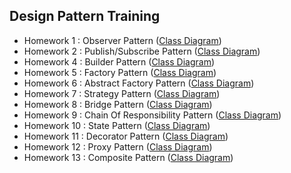 ## Design Pattern Training

- Homework 1 : Observer Pattern ([Class Diagram](./docs/ObserverPatternClass.png))
- Homework 2 : Publish/Subscribe Pattern ([Class Diagram](./docs/PubSubPatternClass.png))
- Homework 4 : Builder Pattern ([Class Diagram](./docs/BuilderPatternClass.png))
- Homework 5 : Factory Pattern ([Class Diagram](./docs/FactoryPatternClass.png))
- Homework 6 : Abstract Factory Pattern ([Class Diagram](./docs/AbstractFactoryPatternClass.png))
- Homework 7 : Strategy Pattern ([Class Diagram](./docs/StrategyPatternClass.png))
- Homework 8 : Bridge Pattern ([Class Diagram](./docs/BridgePatternClass.png))
- Homework 9 : Chain Of Responsibility Pattern ([Class Diagram](./docs/CORPatternClass.png))
- Homework 10 : State Pattern ([Class Diagram](./docs/StatePatternClass.png))
- Homework 11 : Decorator Pattern ([Class Diagram](./docs/DecoratorPatternClass.png))
- Homework 12 : Proxy Pattern ([Class Diagram](./docs/ProxyPatternClass.png))
- Homework 13 : Composite Pattern ([Class Diagram](./docs/CompositePatternClass.png))